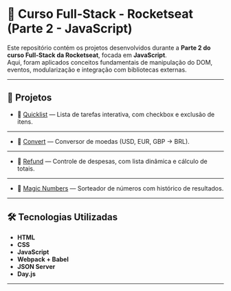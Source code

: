 # 🚀 Curso Full-Stack - Rocketseat (Parte 2 - JavaScript)

Este repositório contém os projetos desenvolvidos durante a **Parte 2 do curso Full-Stack da Rocketseat**, focada em **JavaScript**.  
Aqui, foram aplicados conceitos fundamentais de manipulação do DOM, eventos, modularização e integração com bibliotecas externas.

---

## 📂 Projetos

- 📝 [Quicklist](./quicklist/README.md) — Lista de tarefas interativa, com checkbox e exclusão de itens.  

---

- 💱 [Convert](./convert/README.md) — Conversor de moedas (USD, EUR, GBP → BRL). 

---

- 💸 [Refund](./refund/README.md) — Controle de despesas, com lista dinâmica e cálculo de totais.  

---

- 🔢 [Magic Numbers](./magic-numbers/README.md) — Sorteador de números com histórico de resultados.  

---


## 🛠️ Tecnologias Utilizadas
- **HTML**
- **CSS**
- **JavaScript**
- **Webpack + Babel**
- **JSON Server**
- **Day.js**

---
